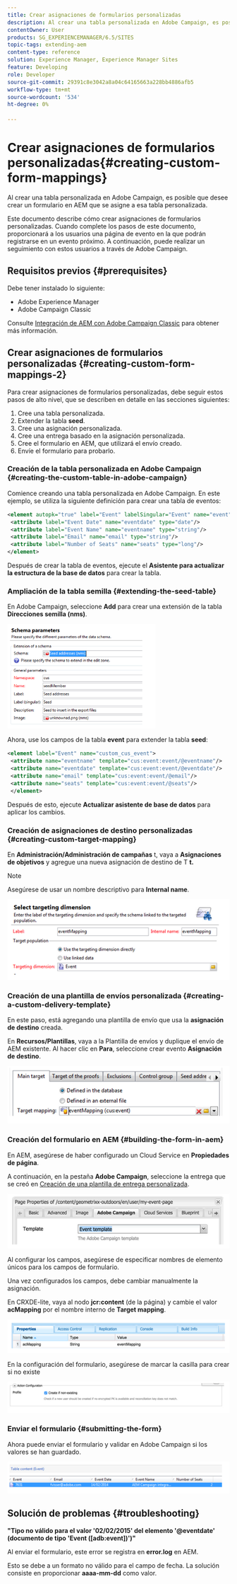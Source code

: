 ```yaml
---
title: Crear asignaciones de formularios personalizadas
description: Al crear una tabla personalizada en Adobe Campaign, es posible que desee crear un formulario en AEM que se asigne a esa tabla personalizada
contentOwner: User
products: SG_EXPERIENCEMANAGER/6.5/SITES
topic-tags: extending-aem
content-type: reference
solution: Experience Manager, Experience Manager Sites
feature: Developing
role: Developer
source-git-commit: 29391c8e3042a8a04c64165663a228bb4886afb5
workflow-type: tm+mt
source-wordcount: '534'
ht-degree: 0%

---
```


# Crear asignaciones de formularios personalizadas{#creating-custom-form-mappings}

Al crear una tabla personalizada en Adobe Campaign, es posible que desee crear un formulario en AEM que se asigne a esa tabla personalizada.

Este documento describe cómo crear asignaciones de formularios personalizadas. Cuando complete los pasos de este documento, proporcionará a los usuarios una página de evento en la que podrán registrarse en un evento próximo. A continuación, puede realizar un seguimiento con estos usuarios a través de Adobe Campaign.

## Requisitos previos {#prerequisites}

Debe tener instalado lo siguiente:

* Adobe Experience Manager
* Adobe Campaign Classic

Consulte [Integración de AEM con Adobe Campaign Classic](/help/sites-administering/campaignonpremise.md) para obtener más información.

## Crear asignaciones de formularios personalizadas {#creating-custom-form-mappings-2}

Para crear asignaciones de formularios personalizadas, debe seguir estos pasos de alto nivel, que se describen en detalle en las secciones siguientes:

1. Cree una tabla personalizada.
1. Extender la tabla **seed**.
1. Cree una asignación personalizada.
1. Cree una entrega basado en la asignación personalizada.
1. Cree el formulario en AEM, que utilizará el envío creado.
1. Envíe el formulario para probarlo.

### Creación de la tabla personalizada en Adobe Campaign {#creating-the-custom-table-in-adobe-campaign}

Comience creando una tabla personalizada en Adobe Campaign. En este ejemplo, se utiliza la siguiente definición para crear una tabla de eventos:

```xml
<element autopk="true" label="Event" labelSingular="Event" name="event">
 <attribute label="Event Date" name="eventdate" type="date"/>
 <attribute label="Event Name" name="eventname" type="string"/>
 <attribute label="Email" name="email" type="string"/>
 <attribute label="Number of Seats" name="seats" type="long"/>
</element>
```

Después de crear la tabla de eventos, ejecute el **Asistente para actualizar la estructura de la base de datos** para crear la tabla.

### Ampliación de la tabla semilla {#extending-the-seed-table}

En Adobe Campaign, seleccione **Add** para crear una extensión de la tabla **Direcciones semilla (nms)**.

![chlimage_1-194](assets/chlimage_1-194.png)

Ahora, use los campos de la tabla **event** para extender la tabla **seed**:

```xml
<element label="Event" name="custom_cus_event">
 <attribute name="eventname" template="cus:event:event/@eventname"/>
 <attribute name="eventdate" template="cus:event:event/@eventdate"/>
 <attribute name="email" template="cus:event:event/@email"/>
 <attribute name="seats" template="cus:event:event/@seats"/>
 </element>
```

Después de esto, ejecute **Actualizar asistente de base de datos** para aplicar los cambios.

### Creación de asignaciones de destino personalizadas {#creating-custom-target-mapping}

En **Administración/Administración de campañas** t, vaya a **Asignaciones de objetivos** y agregue una nueva asignación de destino de T **t.**

>[!NOTE]
>
>Asegúrese de usar un nombre descriptivo para **Internal name**.

![chlimage_1-195](assets/chlimage_1-195.png)

### Creación de una plantilla de envíos personalizada {#creating-a-custom-delivery-template}

En este paso, está agregando una plantilla de envío que usa la **asignación de destino** creada.

En **Recursos/Plantillas**, vaya a la Plantilla de envíos y duplique el envío de AEM existente. Al hacer clic en **Para**, seleccione crear evento **Asignación de destino**.

![chlimage_1-196](assets/chlimage_1-196.png)

### Creación del formulario en AEM {#building-the-form-in-aem}

En AEM, asegúrese de haber configurado un Cloud Service en **Propiedades de página**.

A continuación, en la pestaña **Adobe Campaign**, seleccione la entrega que se creó en [Creación de una plantilla de entrega personalizada](#creating-a-custom-delivery-template).

![chlimage_1-197](assets/chlimage_1-197.png)

Al configurar los campos, asegúrese de especificar nombres de elemento únicos para los campos de formulario.

Una vez configurados los campos, debe cambiar manualmente la asignación.

En CRXDE-lite, vaya al nodo **jcr:content** (de la página) y cambie el valor **acMapping** por el nombre interno de **Target mapping**.

![chlimage_1-198](assets/chlimage_1-198.png)

En la configuración del formulario, asegúrese de marcar la casilla para crear si no existe

![chlimage_1-199](assets/chlimage_1-199.png)

### Enviar el formulario {#submitting-the-form}

Ahora puede enviar el formulario y validar en Adobe Campaign si los valores se han guardado.

![chlimage_1-200](assets/chlimage_1-200.png)

## Solución de problemas {#troubleshooting}

**&quot;Tipo no válido para el valor &#39;02/02/2015&#39; del elemento &#39;@eventdate&#39; (documento de tipo &#39;Event ([adb:event])&#39;)&quot;**

Al enviar el formulario, este error se registra en **error.log** en AEM.

Esto se debe a un formato no válido para el campo de fecha. La solución consiste en proporcionar **aaaa-mm-dd** como valor.
